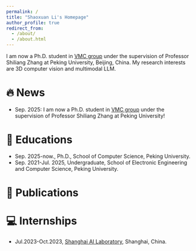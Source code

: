 ```yaml
---
permalink: /
title: "Shaoxuan Li's Homepage"
author_profile: true
redirect_from: 
  - /about/
  - /about.html
---
```


<span class='anchor' id='about-me'></span>
I am now a Ph.D. student in [VMC group](https://www.pkuvmc.com/) under the supervision of Professor Shiliang Zhang at Peking University, Beijing, China. My research interests are 3D computer vision and multimodal LLM.

🔥 News
=====
* Sep. 2025: I am now a Ph.D. student in [VMC group](https://www.pkuvmc.com/) under the supervision of Professor Shiliang Zhang at Peking University!

📖 Educations
======
* Sep. 2025-now., Ph.D., School of Computer Science, Peking University.
* Sep. 2021-Jul. 2025, Undergraduate, School of Electronic Engineering and Computer Science, Peking University.

📑 Publications
======

💻 Internships
======
* Jul.2023-Oct.2023, [Shanghai AI Laboratory](https://www.shlab.org.cn/), Shanghai, China.
